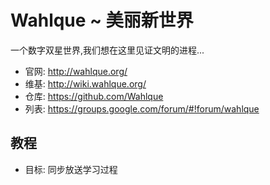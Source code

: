 Wahlque ~ 美丽新世界
=============================

一个数字双星世界,我们想在这里见证文明的进程...

- 官网: http://wahlque.org/
- 维基: http://wiki.wahlque.org/
- 仓库: https://github.com/Wahlque
- 列表: https://groups.google.com/forum/#!forum/wahlque


教程
-------------------------------

- 目标: 同步放送学习过程


